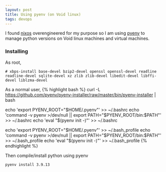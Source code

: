 ```yaml
---
layout: post
title: Using pyenv (on Void linux)
tags: devops
---
```


I found [nixos](https://nixos.org) overengineered for my purpose so I am using [pyenv](https://github.com/pyenv/pyenv) to manage python versions on Void linux machines and virtual machines.


### Installing

As root,
```
# xbps-install base-devel bzip2-devel openssl openssl-devel readline readline-devel sqlite-devel xz zlib zlib-devel libedit-devel libffi-devel liblzma-devel
```

As a normal user,
{% highlight bash %}
curl -L https://github.com/pyenv/pyenv-installer/raw/master/bin/pyenv-installer | bash

echo 'export PYENV_ROOT="$HOME/.pyenv"' >> ~/.bashrc
echo 'command -v pyenv >/dev/null || export PATH="$PYENV_ROOT/bin:$PATH"' >> ~/.bashrc
echo 'eval "$(pyenv init -)"' >> ~/.bashrc

echo 'export PYENV_ROOT="$HOME/.pyenv"' >> ~/.bash_profile
echo 'command -v pyenv >/dev/null || export PATH="$PYENV_ROOT/bin:$PATH"' >> ~/.bash_profile
echo 'eval "$(pyenv init -)"' >> ~/.bash_profile
{% endhighlight %}

Then compile/install python using pyenv
```
pyenv install 3.9.13
```

